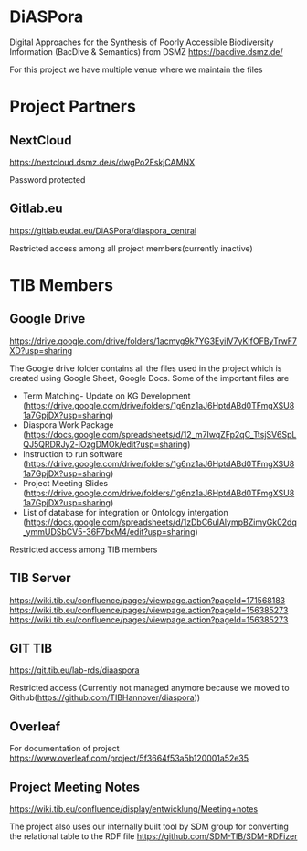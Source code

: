 # DiASPora 
Digital Approaches for the Synthesis of Poorly Accessible Biodiversity Information (BacDive &amp; Semantics) from DSMZ https://bacdive.dsmz.de/

For this project we have multiple venue where we maintain the files

# Project Partners

## NextCloud
https://nextcloud.dsmz.de/s/dwgPo2FskjCAMNX

Password protected

## Gitlab.eu
https://gitlab.eudat.eu/DiASPora/diaspora_central

Restricted access among all project members(currently inactive)


# TIB Members

## Google Drive

https://drive.google.com/drive/folders/1acmyg9k7YG3EyilV7yKIfOFByTrwF7XD?usp=sharing

The Google drive folder contains all the files used in the project which is created using Google Sheet, Google Docs. Some of the important files are
- Term Matching- Update on KG Development (https://drive.google.com/drive/folders/1g6nz1aJ6HptdABd0TFmgXSU81a7GpjDX?usp=sharing)
- Diaspora Work Package (https://docs.google.com/spreadsheets/d/12_m7IwqZFp2qC_TtsjSV6SpLQJ5QRDRJy2-lOzgDMOk/edit?usp=sharing)
- Instruction to run software (https://drive.google.com/drive/folders/1g6nz1aJ6HptdABd0TFmgXSU81a7GpjDX?usp=sharing)
- Project Meeting Slides (https://drive.google.com/drive/folders/1g6nz1aJ6HptdABd0TFmgXSU81a7GpjDX?usp=sharing)
- List of database for integration or Ontology intergation (https://docs.google.com/spreadsheets/d/1zDbC6ulAlympBZimyGk02dq_ymmUDSbCV5-36F7bxM4/edit?usp=sharing)

Restricted access among TIB members

## TIB Server

https://wiki.tib.eu/confluence/pages/viewpage.action?pageId=171568183
https://wiki.tib.eu/confluence/pages/viewpage.action?pageId=156385273
https://wiki.tib.eu/confluence/pages/viewpage.action?pageId=156385273

## GIT TIB
https://git.tib.eu/lab-rds/diaaspora

Restricted access (Currently not managed anymore because we moved to Github(https://github.com/TIBHannover/diaspora))

## Overleaf
For documentation of project https://www.overleaf.com/project/5f3664f53a5b120001a52e35

## Project Meeting Notes
https://wiki.tib.eu/confluence/display/entwicklung/Meeting+notes

The project also uses our internally built tool by SDM group for converting the relational table to the RDF file https://github.com/SDM-TIB/SDM-RDFizer



